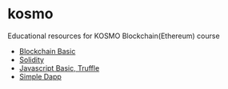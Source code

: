 # kosmo

Educational resources for KOSMO Blockchain(Ethereum) course

* [Blockchain Basic](http://bit.ly/2Vv390B)
* [Solidity](http://bit.ly/30JcjF2)
* [Javascript Basic, Truffle](http://bit.ly/3sEe70A)
* [Simple Dapp](http://bit.ly/3sFHT4T)  


